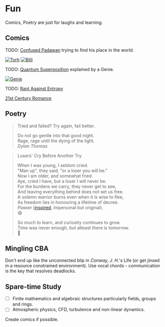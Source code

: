 Fun
===

Comics, Poetry are just for laughs and learning.  

Comics
------

TODO: [Confused Padawan](/doc/confused-padawan.md) trying to find his place in the world.  

[![Torti](https://i.ibb.co/MNrZN9v/billi.png)](https://ibb.co/MNrZN9v)
[![Billi](https://i.ibb.co/yF6TmQP/torti.png)](https://ibb.co/yF6TmQP)  

TODO: [Quantum Superposition](/doc/quantum-superposition-genie.md) explained by a Genie.  

[![Genie](https://i.ibb.co/Dt9VCQy/genie.png)](https://ibb.co/Dt9VCQy)  

TODO: [Rant Against Entropy](/doc/entropy-fun.md)

[21st Century Romance](/doc/21st-century-romance.md)

Poetry
------

>
> Tried and failed? Try again, fail better.
>
> Do not go gentle into that good night.  
> Rage, rage until the dying of the light.  
> <cite>Dylan Thomas</cite>
>

> Losers' Cry Before Another Try  
>
> When I was young, I seldom cried.  
> "Man up", they said, "or a loser you will be."  
> Now I am older, and somewhat fried.  
> Aye, cried I have, but a loser I will never be.  
> For the burdens we carry, they never get to see,  
> And leaving everything behind does not set us free.  
> A solemn warrior burns even when it is wise to flee,  
> As freedom lies in honouring a lifetime of decree.  
> <cite>Pawan</cite> ([inspired](/doc/footnotes.md), impersonal but original).  
> :smile:
>
> So much to learn, and curiosity continues to grow.  
> Time was never enough, but atleast there is tomorrow.  
> :rofl:
>

Mingling CBA
------------

Don't end up like the unconnected blip in *Conway, J. H.*'s Life (or get jinxed in a resource constrained environment). Use vocal chords - communication is the key that resolves deadlocks.

Spare-time Study
----------------

- [ ] Finite mathematics and algebraic structures particularly fields, groups and rings.
- [ ] Atmospheric physics, CFD, turbulence and non-linear dynamics.

Create comics if possible.
